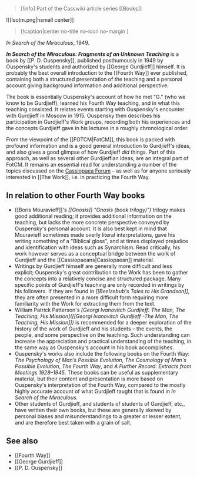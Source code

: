 > [!info] Part of the Casswiki article series [[Books]]

![[Isotm.png|hsmall center]]
> [!caption|center no-title no-icon no-margin ]
> 
_In Search of the Miraculous_, 1949.

_**In Search of the Miraculous: Fragments of an Unknown Teaching**_ is a book by [[P. D. Ouspensky]], published posthumously in 1949 by Ouspensky's students and authorized by [[George Gurdjieff]] himself. It is probably the best overall introduction to the [[Fourth Way]] ever published, containing both a structured presentation of the teaching and a personal account giving background information and additional perspective.

The book is essentially Ouspensky's account of how he met "G." (who we know to be Gurdjieff), learned his Fourth Way teaching, and in what this teaching consisted. It relates events starting with Ouspensky's encounter with Gurdjieff in Moscow in 1915. Ouspensky then describes his participation in Gurdjieff's Work groups, recording both his experiences and the concepts Gurdjieff gave in his lectures in a roughly chronological order.

From the viewpoint of the [[FOTCM|FotCM]], this book is packed with profound information and is a good general introduction to Gurdjieff's ideas, and also gives a good glimpse of how Gurdjieff _did_ things. Part of this approach, as well as several other Gurdjieffian ideas, are an integral part of FotCM. It remains an essential read for understanding a number of the topics discussed on the [Cassiopaea Forum](https://cassiopaea.org/forum/index.php) – as well as for anyone seriously interested in [[The Work]], i.e. in practicing the Fourth Way.

In relation to other Fourth Way books
-------------------------------------

*   [[Boris Mouravieff]]'s _[[Gnosis]] "Gnosis (book trilogy)")_ trilogy makes good additional reading; it provides additional information on the teaching, but lacks the more concrete perspective conveyed by Ouspensky's personal account. It is also best kept in mind that Mouravieff sometimes made overly literal interpretations, gave his writing something of a "Biblical gloss", and at times displayed prejudice and identification with ideas such as Synarchism. Read critically, his work however serves as a conceptual bridge between the work of Gurdjieff and the [[Cassiopaeans|Cassiopaean]] material.
*   Writings by Gurdjieff himself are generally more difficult and less explicit; Ouspensky's great contribution to the Work has been to gather the concepts into a relatively concise and structured package. Many specific points of Gurdjieff's teaching are only recorded in writings by his followers. If they are found in _[[Beelzebub's Tales to His Grandson]]_, they are often presented in a more difficult form requiring more familiarity with the Work for extracting them from the text.
*   William Patrick Patterson's _[Georgi Ivanovitch Gurdjieff: The Man, The Teaching, His Mission]([[Georgi Ivanovitch Gurdjieff -The Man, The Teaching, His Mission]])_ is recommended for a deeper exploration of the history of the work of Gurdjieff and his students – the events, the people, and some perspective on the teaching. Such understanding can increase the appreciation and practical understanding of the teaching, in the same way as Ouspensky's account in his book accomplishes.
*   Ouspensky's works also include the following books on the Fourth Way: _The Psychology of Man’s Possible Evolution_, _The Cosmology of Man's Possible Evolution_, _The Fourth Way_, and _A Further Record: Extracts from Meetings 1928–1945_. These books can be useful as supplementary material, but their content and presentation is more based on Ouspensky's interpretation of the Fourth Way, compared to the mostly highly accurate account of what Gurdjieff taught that is found in _In Search of the Miraculous_.
*   Other students of Gurdjieff, and students of students of Gurdjieff, etc., have written their own books, but these are generally skewed by personal biases and misunderstandings to a greater or lesser extent, and are therefore best taken with a grain of salt.

See also
--------

*   [[Fourth Way]]
*   [[George Gurdjieff]]
*   [[P. D. Ouspensky]]